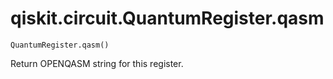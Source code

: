 # qiskit.circuit.QuantumRegister.qasm

`QuantumRegister.qasm()`

Return OPENQASM string for this register.
